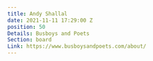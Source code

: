 ```yaml
---
title: Andy Shallal
date: 2021-11-11 17:29:00 Z
position: 50
Details: Busboys and Poets
Section: board
Link: https://www.busboysandpoets.com/about/
---
```


